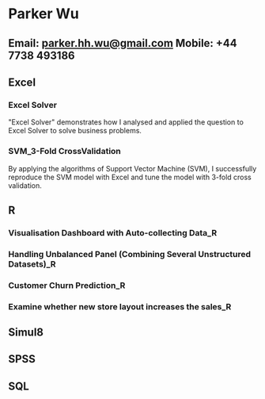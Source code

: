 # Parker Wu
Email: parker.hh.wu@gmail.com
Mobile: +44 7738 493186
---
## Excel
### Excel Solver
"Excel Solver" demonstrates how I analysed and applied the question to Excel Solver to solve business problems. 

### SVM_3-Fold CrossValidation
By applying the algorithms of Support Vector Machine (SVM), I successfully reproduce the SVM model with Excel and tune the model with 3-fold cross validation.

## R
### Visualisation Dashboard with Auto-collecting Data_R

### Handling Unbalanced Panel (Combining Several Unstructured Datasets)_R

### Customer Churn Prediction_R

### Examine whether new store layout increases the sales_R

## Simul8

## SPSS

## SQL